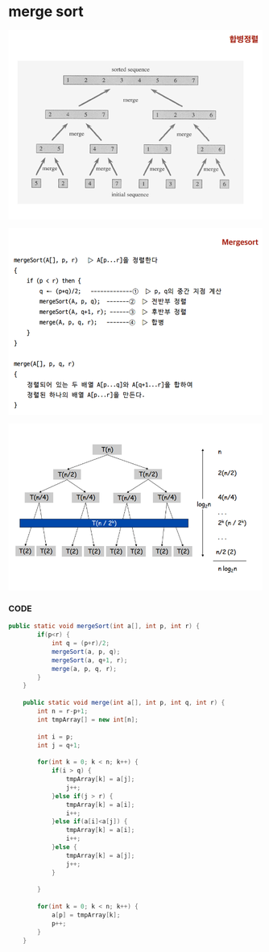 # merge sort

![](../.gitbook/assets/image%20%2813%29.png)

![](../.gitbook/assets/image%20%2836%29.png)

![](../.gitbook/assets/image%20%2829%29.png)

### CODE

```java
public static void mergeSort(int a[], int p, int r) {
		if(p<r) {
			int q = (p+r)/2;
			mergeSort(a, p, q);
			mergeSort(a, q+1, r);
			merge(a, p, q, r);
		}
	}
	
	public static void merge(int a[], int p, int q, int r) {
		int n = r-p+1;
		int tmpArray[] = new int[n];
		
		int i = p;
		int j = q+1;
		
		for(int k = 0; k < n; k++) {
			if(i > q) {
				tmpArray[k] = a[j];
				j++;
			}else if(j > r) {
				tmpArray[k] = a[i];
				i++;
			}else if(a[i]<a[j]) {
				tmpArray[k] = a[i];
				i++;
			}else {
				tmpArray[k] = a[j];
				j++;
			}
				
		}
		
		for(int k = 0; k < n; k++) {
			a[p] = tmpArray[k];
			p++;
		}
	}
```

